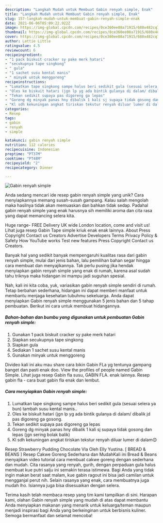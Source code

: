 ```yaml
---
description: "Langkah Mudah untuk Membuat Gabin renyah simple, Enak"
title: "Langkah Mudah untuk Membuat Gabin renyah simple, Enak"
slug: 157-langkah-mudah-untuk-membuat-gabin-renyah-simple-enak
date: 2021-06-06T05:09:22.922Z
image: https://img-global.cpcdn.com/recipes/0ce360ee08a71915/680x482cq70/gabin-renyah-simple-foto-resep-utama.jpg
thumbnail: https://img-global.cpcdn.com/recipes/0ce360ee08a71915/680x482cq70/gabin-renyah-simple-foto-resep-utama.jpg
cover: https://img-global.cpcdn.com/recipes/0ce360ee08a71915/680x482cq70/gabin-renyah-simple-foto-resep-utama.jpg
author: Lettie Little
ratingvalue: 4.5
reviewcount: 6
recipeingredient:
- "1 pack biskuit cracker sy pake merk hatari"
- "secukupnya tape singkong"
- " gula"
- "1 sachet susu kental manis"
- " minyak untuk menggoreng"
recipeinstructions:
- "Lumatkan tape singkong sampe halus beri sedikit gula (sesuai selera ya bun) tambah susu kental manis.."
- "Oles ke biskuit hatari (jgn lp yg ada bintik gulanya di dalam/ dibalik jd pas digoreng ga gosong."
- "Tekan sedikit supaya pas digoreng ga lepas"
- "Goreng dg minyak panas hny dibalik 1 kali sj supaya tidak gosong dan lepas (jgn sering bolak balik)"
- "Kl sdh kekuningan angkat tiriskan tekstur renyah diluar lumer di dalam😊"
categories:
- Resep
tags:
- gabin
- renyah
- simple

katakunci: gabin renyah simple 
nutrition: 112 calories
recipecuisine: Indonesian
preptime: "PT37M"
cooktime: "PT48M"
recipeyield: "2"
recipecategory: Dinner

---
```



![Gabin renyah simple](https://img-global.cpcdn.com/recipes/0ce360ee08a71915/680x482cq70/gabin-renyah-simple-foto-resep-utama.jpg)

Anda sedang mencari ide resep gabin renyah simple yang unik? Cara menyiapkannya memang susah-susah gampang. Kalau salah mengolah maka hasilnya tidak akan memuaskan dan bahkan tidak sedap. Padahal gabin renyah simple yang enak harusnya sih memiliki aroma dan cita rasa yang dapat memancing selera kita.

Huge range- FREE Delivery UK wide London location, come and visit us! Lihat juga resep Gabin Tape simple kriuk enak enak lainnya. About Press Copyright Contact us Creators Advertise Developers Terms Privacy Policy &amp; Safety How YouTube works Test new features Press Copyright Contact us Creators.

Banyak hal yang sedikit banyak mempengaruhi kualitas rasa dari gabin renyah simple, mulai dari jenis bahan, lalu pemilihan bahan segar hingga cara membuat dan menyajikannya. Tak perlu pusing jika hendak menyiapkan gabin renyah simple yang enak di rumah, karena asal sudah tahu triknya maka hidangan ini mampu jadi suguhan spesial.


Nah, kali ini kita coba, yuk, variasikan gabin renyah simple sendiri di rumah. Tetap berbahan sederhana, hidangan ini dapat memberi manfaat untuk membantu menjaga kesehatan tubuhmu sekeluarga. Anda dapat menyiapkan Gabin renyah simple menggunakan 5 jenis bahan dan 5 tahap pembuatan. Berikut ini cara untuk membuat hidangannya.

<!--inarticleads1-->

##### Bahan-bahan dan bumbu yang digunakan untuk pembuatan Gabin renyah simple:

1. Gunakan 1 pack biskuit cracker sy pake merk hatari
1. Siapkan secukupnya tape singkong
1. Siapkan  gula
1. Sediakan 1 sachet susu kental manis
1. Gunakan  minyak untuk menggoreng


Divideo kali ini aku mau share cara bikin Gabin FLa yg tentunya gampang banget dan pasti enak doo. View the profiles of people named Gabin Simple. Lihat juga resep Gabin fla susu, GABIN FLA. enak lainnya. Resep gabin fla - cara buat gabin fla enak dan lembut. 

<!--inarticleads2-->

##### Cara menyiapkan Gabin renyah simple:

1. Lumatkan tape singkong sampe halus beri sedikit gula (sesuai selera ya bun) tambah susu kental manis..
1. Oles ke biskuit hatari (jgn lp yg ada bintik gulanya di dalam/ dibalik jd pas digoreng ga gosong.
1. Tekan sedikit supaya pas digoreng ga lepas
1. Goreng dg minyak panas hny dibalik 1 kali sj supaya tidak gosong dan lepas (jgn sering bolak balik)
1. Kl sdh kekuningan angkat tiriskan tekstur renyah diluar lumer di dalam😊


Resep Strawberry Pudding Chocolate Vla Oleh Elly Yustina. [ BREAD &amp; BEANS ] Resep Cakwe Goreng Sederhana dan MudahKali ini Bread &amp; Beans menyajikan video tutorial cara membuat cakwe goreng dengan sederhana dan mudah. Cita rasanya yang renyah, gurih, dengan perpaduan gula halus membuat kue putri salju ini semakin terasa istimewa. Bagi Anda yang tidak ingin makan berat saat malam, kue gabin ragout ini bisa jadi camilan untuk mengganjal perut nih. Selain rasanya yang enak, cara membuatnya juga mudah lho. Isiannya juga bisa disesuaikan dengan selera. 

Terima kasih telah membaca resep yang tim kami tampilkan di sini. Harapan kami, olahan Gabin renyah simple yang mudah di atas dapat membantu Anda menyiapkan makanan yang menarik untuk keluarga/teman maupun menjadi inspirasi bagi Anda yang berkeinginan untuk berbisnis kuliner. Semoga bermanfaat dan selamat mencoba!
